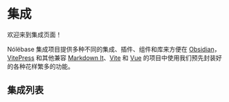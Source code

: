 # 集成

欢迎来到集成页面！

Nólëbase 集成项目提供多种不同的集成、插件、组件和库来方便在 [Obsidian](https://obsidian.md)，[VitePress](https://vitepress.dev) 和其他兼容 [Markdown It](https://github.com/markdown-it/markdown-it)、[Vite](https://vitejs.dev/) 和 [Vue](https://vuejs.org/) 的项目中使用我们预先封装好的各种花样繁多的功能。

## 集成列表

<IntegrationCard type="markdown-it" title="双向链接" package="markdown-it-bi-directional-links">
  <template v-slot:badge>
    <Badge type="tip" text="v2.4.0" />
  </template>
</IntegrationCard>

<br />

<IntegrationCard type="markdown-it" title="元素转换" package="markdown-it-element-transform">
  <template v-slot:badge>
    <Badge type="tip" text="v2.4.0" />
  </template>
</IntegrationCard>

<br />

<IntegrationCard type="markdown-it" title="懒加载模糊缩略图" package="markdown-it-unlazy-img">
  <template v-slot:badge>
    <Badge type="warning" text="Beta 测试" />
  </template>
</IntegrationCard>

<br />

<IntegrationCard type="vitepress" title="阅读增强" package="vitepress-plugin-enhanced-readabilities">
  <template v-slot:badge>
    <Badge type="tip" text="v2.4.0" />
  </template>
</IntegrationCard>

<br />

<IntegrationCard type="vitepress" title="行内链接预览" package="vitepress-plugin-inline-link-preview">
  <template v-slot:badge>
    <Badge type="tip" text="v2.4.0" />
  </template>
</IntegrationCard>

<br />

<IntegrationCard type="vitepress" title="闪烁高亮当前的目标标题" package="vitepress-plugin-highlight-targeted-heading">
  <template v-slot:badge>
    <Badge type="tip" text="v2.4.0" />
  </template>
</IntegrationCard>

<br />

<IntegrationCard type="vitepress" title="基于 Git 的页面历史" package="vitepress-plugin-git-changelog">
  <template v-slot:badge>
    <Badge type="tip" text="v2.4.0" />
  </template>
</IntegrationCard>

<br />

<IntegrationCard type="vitepress" title="页面 <meta> 元信息生成" package="vitepress-plugin-meta">
  <template v-slot:title>
    页面 <code>&lt;meta&gt;</code> 元信息生成
  </template>
  <template v-slot:badge>
    <Badge type="warning" text="Beta 测试" />
  </template>
</IntegrationCard>

<br />

<IntegrationCard type="vitepress" title="预览图片（社交媒体卡片）生成" package="vitepress-plugin-og-image">
  <template v-slot:badge>
    <Badge type="warning" text="Beta 测试" />
  </template>
</IntegrationCard>

<br />

<IntegrationCard type="vitepress" title="页面属性" package="vitepress-plugin-page-properties">
  <template v-slot:badge>
    <Badge type="danger" text="Alpha 测试" />
  </template>
</IntegrationCard>

<br />

<IntegrationCard type="vitepress" title="<mark> 元素增强" package="vitepress-plugin-enhanced-mark">
  <template v-slot:title>
    <code>&lt;mark&gt;</code> 元素增强
  </template>
  <template v-slot:badge>
    <Badge type="tip" text="v2.4.0" />
  </template>
</IntegrationCard>

<br />

<IntegrationCard type="vitepress" title="缩略图模糊哈希生成" package="vitepress-plugin-thumbnail-hash">
  <template v-slot:badge>
    <Badge type="warning" text="Beta 测试" />
  </template>
</IntegrationCard>

<br />

<IntegrationCard type="obsidian" title="UnoCSS" package="obsidian-plugin-unocss">
  <template v-slot:badge>
    <Badge type="warning" text="Beta 测试" />
  </template>
</IntegrationCard>

<br />
